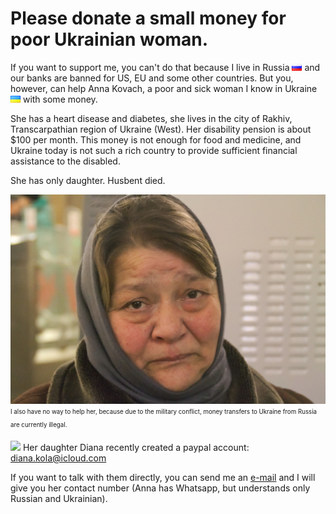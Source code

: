 # Please donate a small money for poor Ukrainian woman.

If you want to support me, you can't do that because I live in Russia ![](ru.png) and our banks are banned for US, EU and some other countries.
But you, however, can help Anna Kovach, a poor and sick woman I know in Ukraine ![](ua.png) with some money.

She has a heart disease and diabetes, she lives in the city of Rakhiv, Transcarpathian region of Ukraine (West). Her disability pension is about $100 per month. This money is not enough for food and medicine, and Ukraine today is not such a rich country to provide sufficient financial assistance to the disabled.

She has only daughter. Husbent died.

![Anna Kovach](anna-kovach.jpg)
<sub><sup>I also have no way to help her, because due to the military conflict, money transfers to Ukraine from Russia are currently illegal.</sup></sub>

![](https://www.paypalobjects.com/webstatic/mktg/Logo/pp-logo-100px.png)
Her daughter Diana recently created a paypal account: diana.kola@icloud.com

If you want to talk with them directly, you can send me an [e-mail](mailto://voltasar@gmail.com) and I will give you her contact number (Anna has Whatsapp, but understands only Russian and Ukrainian).